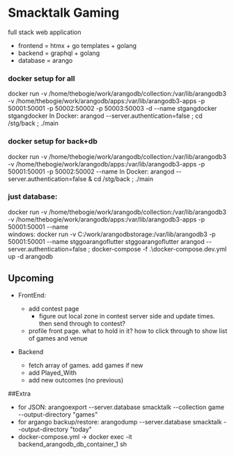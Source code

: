 
# Smacktalk Gaming

full stack web application 
- frontend = htmx + go templates + golang
- backend = graphql + golang
- database = arango


### docker setup for all
docker run -v /home/thebogie/work/arangodb/collection:/var/lib/arangodb3 -v /home/thebogie/work/arangodb/apps:/var/lib/arangodb3-apps  -p 50001:50001 -p 50002:50002 -p 50003:50003 -d --name stgangdocker stgangdocker
In Docker:
arangod  --server.authentication=false ; 
cd /stg/back ; ./main

### docker setup for back+db
docker run -v /home/thebogie/work/arangodb/collection:/var/lib/arangodb3 -v /home/thebogie/work/arangodb/apps:/var/lib/arangodb3-apps  -p 50001:50001 -p 50002:50002 --name
In Docker:
arangod  --server.authentication=false &
cd /stg/back ; ./main

### just database:
docker run -v /home/thebogie/work/arangodb/collection:/var/lib/arangodb3 -v /home/thebogie/work/arangodb/apps:/var/lib/arangodb3-apps  -p 50001:50001  --name   
windows: docker run -v C:/work/arangodbstorage:/var/lib/arangodb3  -p 50001:50001  --name stggoarangoflutter stggoarangoflutter
arangod  --server.authentication=false ;
docker-compose -f .\docker-compose.dev.yml up -d arangodb

## Upcoming
- FrontEnd:
  - add contest page
    - figure out local zone in contest server side and update times. then send through to contest?
  - profile front page. what to hold in it? how to click through to show list of games and venue


- Backend
  - fetch array of games. add games if new
  - add Played_With
  - add new outcomes (no previous)



##Extra
- for JSON: arangoexport --server.database smacktalk --collection game --output-directory "games"
- for argango backup/restore: arangodump --server.database smacktalk --output-directory "today"
- docker-compose.yml -> docker exec -it backend_arangodb_db_container_1 sh




